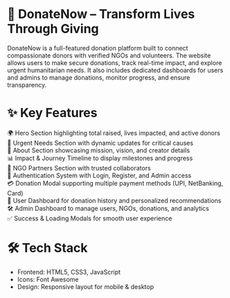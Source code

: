 # 📌 DonateNow – Transform Lives Through Giving

DonateNow is a full-featured donation platform built to connect compassionate donors with verified NGOs and volunteers. The website allows users to make secure donations, track real-time impact, and explore urgent humanitarian needs. It also includes dedicated dashboards for users and admins to manage donations, monitor progress, and ensure transparency.

# ✨ Key Features

🌍 Hero Section highlighting total raised, lives impacted, and active donors <br>
🚨 Urgent Needs Section with dynamic updates for critical causes <br>
📖 About Section showcasing mission, vision, and creator details <br>
📊 Impact & Journey Timeline to display milestones and progress <br>
🤝 NGO Partners Section with trusted collaborators <br>
🔑 Authentication System with Login, Register, and Admin access <br>
💳 Donation Modal supporting multiple payment methods (UPI, NetBanking, Card) <br>
📌 User Dashboard for donation history and personalized recommendations <br>
🛠️ Admin Dashboard to manage users, NGOs, donations, and analytics <br>
✅ Success & Loading Modals for smooth user experience <br>

# 🛠️ Tech Stack

- Frontend: HTML5, CSS3, JavaScript <br>
- Icons: Font Awesome <br>
- Design: Responsive layout for mobile & desktop <br>
